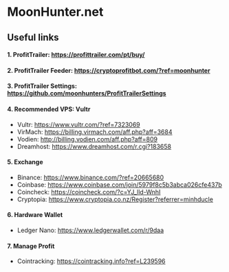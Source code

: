 # MoonHunter.net


## Useful links

#### 1. ProfitTrailer: https://profittrailer.com/pt/buy/

#### 2. ProfitTrailer Feeder: https://cryptoprofitbot.com/?ref=moonhunter

#### 3. ProfitTrailer Settings: https://github.com/moonhunters/ProfitTrailerSettings

#### 4. Recommended VPS: Vultr
* Vultr: https://www.vultr.com/?ref=7323069
* VirMach: https://billing.virmach.com/aff.php?aff=3684
* Vodien: http://billing.vodien.com/aff.php?aff=809
* Dreamhost: https://www.dreamhost.com/r.cgi?183658
	
	
#### 5. Exchange
* Binance: https://www.binance.com/?ref=20665680
* Coinbase: https://www.coinbase.com/join/5979f8c5b3abca026cfe437b
* Coincheck: https://coincheck.com/?c=YJ_lld-WnhI
* Cryptopia: https://www.cryptopia.co.nz/Register?referrer=minhducle


#### 6. Hardware Wallet
* Ledger Nano: https://www.ledgerwallet.com/r/9daa


#### 7. Manage Profit
* Cointracking: https://cointracking.info?ref=L239596